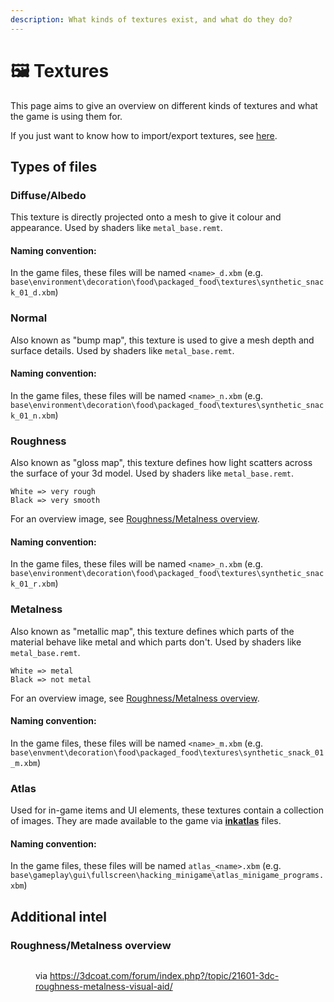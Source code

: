 ```yaml
---
description: What kinds of textures exist, and what do they do?
---
```


# 🖼 Textures

This page aims to give an overview on different kinds of textures and what the game is using them for.&#x20;

<!-- {% hint style="info" %}
By default, all textures in Cyberpunk2077 are Y-flipped (upside down). WolvenKit will take care of that for you during import/export via the `VFlip` property.
{% endhint %} -->

If you just want to know how to import/export textures, see [here](images-importing-editing-exporting.md).&#x20;

## Types of files

### Diffuse/Albedo

This texture is directly projected onto a mesh to give it colour and appearance. Used by shaders like `metal_base.remt`.

#### Naming convention:

In the game files, these files will be named `<name>_d.xbm` (e.g. `base\environment\decoration\food\packaged_food\textures\synthetic_snack_01_d.xbm`)

<!-- {% hint style="warning" %}
When importing a diffuse texture with a non-default file name, make sure to check the isGamma box in the import properties.
{% endhint %} -->

### Normal

Also known as "bump map", this texture is used to give a mesh depth and surface details. Used by shaders like `metal_base.remt`.

#### Naming convention:

In the game files, these files will be named `<name>_n.xbm` (e.g. `base\environment\decoration\food\packaged_food\textures\synthetic_snack_01_n.xbm`)

<!-- {% hint style="info" %}
For a guide how to make your own normal maps, see [here](../3d-modelling/self-made-normal-maps.md).
{% endhint %} -->

### Roughness

Also known as "gloss map", this texture defines how light scatters across the surface of your 3d model. Used by shaders like `metal_base.remt`.

```
White => very rough
Black => very smooth
```

For an overview image, see [Roughness/Metalness overview](./#roughness-metalness-overview).

#### Naming convention:

In the game files, these files will be named `<name>_n.xbm` (e.g. `base\environment\decoration\food\packaged_food\textures\synthetic_snack_01_r.xbm`)

### Metalness

Also known as "metallic map", this texture defines which parts of the material behave like metal and which parts don't. Used by shaders like `metal_base.remt`.

```
White => metal
Black => not metal
```

For an overview image, see [Roughness/Metalness overview](./#roughness-metalness-overview).

#### Naming convention:

In the game files, these files will be named `<name>_m.xbm` (e.g. `base\envment\decoration\food\packaged_food\textures\synthetic_snack_01_m.xbm`)

### Atlas

Used for in-game items and UI elements, these textures contain a collection of images. They are made available to the game via [**inkatlas**](../files-and-what-they-do/game-icons-the-inkatlas-file.md) files.

#### Naming convention:

In the game files, these files will be named `atlas_<name>.xbm` (e.g. `base\gameplay\gui\fullscreen\hacking_minigame\atlas_minigame_programs.xbm`)





## Additional intel

### Roughness/Metalness overview

<figure><img src="https://3dcoat.com/forum/uploads/monthly_2017_11/3DC_PBR.thumb.jpg.e5e6dfadbb34dfc4e806871be9fb203c.jpg" alt=""><figcaption><p>via <a href="https://3dcoat.com/forum/index.php?/topic/21601-3dc-roughness-metalness-visual-aid/">https://3dcoat.com/forum/index.php?/topic/21601-3dc-roughness-metalness-visual-aid/</a></p></figcaption></figure>
